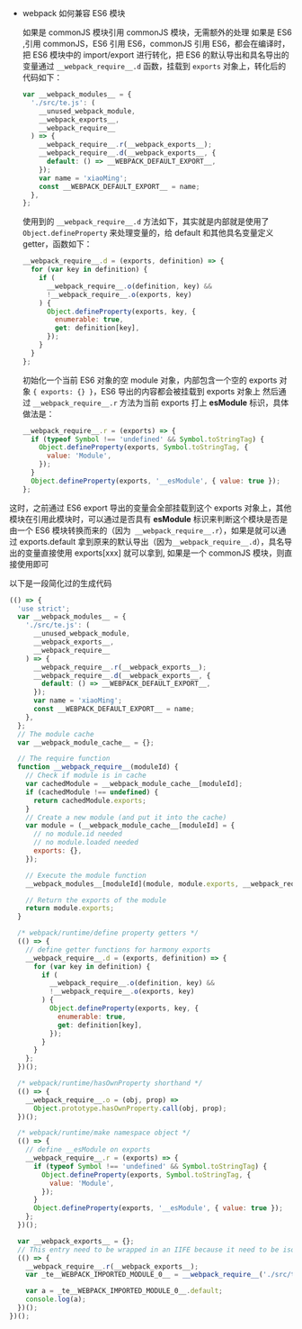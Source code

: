 - webpack 如何兼容 ES6 模块

  如果是 commonJS 模块引用 commonJS 模块，无需额外的处理
  如果是 ES6 ,引用 commonJS，ES6 引用 ES6，commonJS 引用 ES6，都会在编译时，把 ES6 模块中的 import/export 进行转化，把 ES6 的默认导出和具名导出的变量通过 `__webpack_require__.d` 函数，挂载到 `exports` 对象上，转化后的代码如下：

  ```js
  var __webpack_modules__ = {
    './src/te.js': (
      __unused_webpack_module,
      __webpack_exports__,
      __webpack_require__
    ) => {
      __webpack_require__.r(__webpack_exports__);
      __webpack_require__.d(__webpack_exports__, {
        default: () => __WEBPACK_DEFAULT_EXPORT__,
      });
      var name = 'xiaoMing';
      const __WEBPACK_DEFAULT_EXPORT__ = name;
    },
  };
  ```

  使用到的 `__webpack_require__.d` 方法如下，其实就是内部就是使用了 `Object.defineProperty` 来处理变量的，给 default 和其他具名变量定义 getter，函数如下：

  ```js
  __webpack_require__.d = (exports, definition) => {
    for (var key in definition) {
      if (
        __webpack_require__.o(definition, key) &&
        !__webpack_require__.o(exports, key)
      ) {
        Object.defineProperty(exports, key, {
          enumerable: true,
          get: definition[key],
        });
      }
    }
  };
  ```

  初始化一个当前 ES6 对象的空 module 对象，内部包含一个空的 exports 对象 `{ exports: {} }`，ES6 导出的内容都会被挂载到 exports 对象上
  然后通过 `__webpack_require__.r` 方法为当前 exports 打上 **esModule** 标识，具体做法是：

  ```js
  __webpack_require__.r = (exports) => {
    if (typeof Symbol !== 'undefined' && Symbol.toStringTag) {
      Object.defineProperty(exports, Symbol.toStringTag, {
        value: 'Module',
      });
    }
    Object.defineProperty(exports, '__esModule', { value: true });
  };
  ```

这时，之前通过 ES6 export 导出的变量会全部挂载到这个 exports 对象上，其他模块在引用此模块时，可以通过是否具有 **esModule** 标识来判断这个模块是否是由一个 ES6 模块转换而来的（因为` __webpack_require__.r`），如果是就可以通过 exports.default 拿到原来的默认导出（因为`__webpack_require__.d`），具名导出的变量直接使用 exports[xxx] 就可以拿到, 如果是一个 commonJS 模块，则直接使用即可

以下是一段简化过的生成代码

```js
(() => {
  'use strict';
  var __webpack_modules__ = {
    './src/te.js': (
      __unused_webpack_module,
      __webpack_exports__,
      __webpack_require__
    ) => {
      __webpack_require__.r(__webpack_exports__);
      __webpack_require__.d(__webpack_exports__, {
        default: () => __WEBPACK_DEFAULT_EXPORT__,
      });
      var name = 'xiaoMing';
      const __WEBPACK_DEFAULT_EXPORT__ = name;
    },
  };
  // The module cache
  var __webpack_module_cache__ = {};

  // The require function
  function __webpack_require__(moduleId) {
    // Check if module is in cache
    var cachedModule = __webpack_module_cache__[moduleId];
    if (cachedModule !== undefined) {
      return cachedModule.exports;
    }
    // Create a new module (and put it into the cache)
    var module = (__webpack_module_cache__[moduleId] = {
      // no module.id needed
      // no module.loaded needed
      exports: {},
    });

    // Execute the module function
    __webpack_modules__[moduleId](module, module.exports, __webpack_require__);

    // Return the exports of the module
    return module.exports;
  }

  /* webpack/runtime/define property getters */
  (() => {
    // define getter functions for harmony exports
    __webpack_require__.d = (exports, definition) => {
      for (var key in definition) {
        if (
          __webpack_require__.o(definition, key) &&
          !__webpack_require__.o(exports, key)
        ) {
          Object.defineProperty(exports, key, {
            enumerable: true,
            get: definition[key],
          });
        }
      }
    };
  })();

  /* webpack/runtime/hasOwnProperty shorthand */
  (() => {
    __webpack_require__.o = (obj, prop) =>
      Object.prototype.hasOwnProperty.call(obj, prop);
  })();

  /* webpack/runtime/make namespace object */
  (() => {
    // define __esModule on exports
    __webpack_require__.r = (exports) => {
      if (typeof Symbol !== 'undefined' && Symbol.toStringTag) {
        Object.defineProperty(exports, Symbol.toStringTag, {
          value: 'Module',
        });
      }
      Object.defineProperty(exports, '__esModule', { value: true });
    };
  })();

  var __webpack_exports__ = {};
  // This entry need to be wrapped in an IIFE because it need to be isolated against other modules in the chunk.
  (() => {
    __webpack_require__.r(__webpack_exports__);
    var _te__WEBPACK_IMPORTED_MODULE_0__ = __webpack_require__('./src/te.js');

    var a = _te__WEBPACK_IMPORTED_MODULE_0__.default;
    console.log(a);
  })();
})();
```
